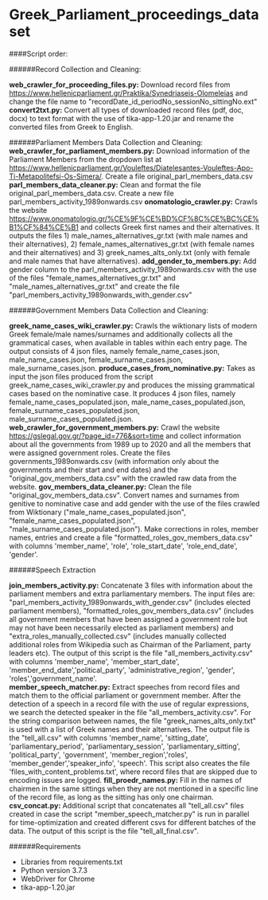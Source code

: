 # Greek_Parliament_proceedings_dataset

####Script order:

######Record Collection and Cleaning:

__web_crawler_for_proceeding_files.py:__ Download record files from https://www.hellenicparliament.gr/Praktika/Synedriaseis-Olomeleias and change the file name to "recordDate_id_periodNo_sessionNo_sittingNo.ext" 
__convert2txt.py:__ Convert all types of downloaded record files (pdf, doc, docx) to text format with the use of tika-app-1.20.jar and rename the converted files from Greek to English.

######Parliament Members Data Collection and Cleaning:
__web_crawler_for_parliament_members.py:__ Download information of the Parliament Members from the dropdown list at https://www.hellenicparliament.gr/Vouleftes/Diatelesantes-Vouleftes-Apo-Ti-Metapolitefsi-Os-Simera/. Create a file original_parl_members_data.csv 
__parl_members_data_cleaner.py:__ Clean and format the file original_parl_members_data.csv. Create a new file parl_members_activity_1989onwards.csv
__onomatologio_crawler.py:__ Crawls the website https://www.onomatologio.gr/%CE%9F%CE%BD%CF%8C%CE%BC%CE%B1%CF%84%CE%B1 and collects Greek first names and their alternatives. It outputs the files 1) male_names_alternatives_gr.txt (with male names and their alternatives), 2) female_names_alternatives_gr.txt (with female names and their alternatives) and 3) greek_names_alts_only.txt (only with female and male names that have alternatives).
__add_gender_to_members.py:__ Add gender column to the parl_members_activity_1989onwards.csv with the use of the files "female_names_alternatives_gr.txt" and "male_names_alternatives_gr.txt" and create the file "parl_members_activity_1989onwards_with_gender.csv"

######Government Members Data Collection and Cleaning:

__greek_name_cases_wiki_crawler.py:__ Crawls the wiktionary lists of modern Greek female/male names/surnames and additionally collects all the grammatical cases, when available in tables within each entry page. The output consists of 4 json files, namely female_name_cases.json, male_name_cases.json, female_surname_cases.json, male_surname_cases.json.
__produce_cases_from_nominative.py:__ Takes as input the json files produced from the script greek_name_cases_wiki_crawler.py and produces the missing grammatical cases based on the nominative case. It produces 4 json files, namely female_name_cases_populated.json, male_name_cases_populated.json, female_surname_cases_populated.json, male_surname_cases_populated.json.
__web_crawler_for_government_members.py:__ Crawl the website https://gslegal.gov.gr/?page_id=776&sort=time and collect information about all the governments from 1989 up to 2020 and all the members that were assigned government roles. Create the files governments_1989onwards.csv (with information only about the governments and their start and end dates) and the "original_gov_members_data.csv" with the crawled raw data from the website.
__gov_members_data_cleaner.py:__ Clean the file "original_gov_members_data.csv". Convert names and surnames from genitive to nominative case and add gender with the use of the files crawled from Wiktionary ("male_name_cases_populated.json", "female_name_cases_populated.json", "male_surname_cases_populated.json"). Make corrections in roles, member names, entries and create a file "formatted_roles_gov_members_data.csv" with columns 'member_name', 'role', 'role_start_date', 'role_end_date', 'gender'.

######Speech Extraction

__join_members_activity.py:__ Concatenate 3 files with information about the parliament members and extra parliamentary members. The input files are: "parl_members_activity_1989onwards_with_gender.csv" (includes elected parliament members), "formatted_roles_gov_members_data.csv" (includes all government members that have been assigned a government role but may not have been necessarily elected as parliament members) and "extra_roles_manually_collected.csv" (includes manually collected additional roles from Wikipedia such as Chairman of the Parliament, party leaders etc). The output of this script is the file "all_members_activity.csv" with columns 'member_name', 'member_start_date', 'member_end_date','political_party', 'administrative_region', 'gender', 'roles','government_name'.  
__member_speech_matcher.py:__ Extract speeches from record files and match them to the official parliament or government member. After the detection of a speech in a record file with the use of regular expressions, we search the detected speaker in the file "all_members_activity.csv". For the string comparison between names, the file "greek_names_alts_only.txt" is used with a list of Greek names and their alternatives. The output file is the "tell_all.csv" with columns 'member_name', 'sitting_date', 'parliamentary_period', 'parliamentary_session', 'parliamentary_sitting', 'political_party', 'government', 'member_region','roles', 'member_gender','speaker_info', 'speech'. This script also creates the file 'files_with_content_problems.txt', where record files that are skipped due to encoding issues are logged.
__fill_proedr_names.py:__ Fill in the names of chairmen in the same sittings when they are not mentioned in a specific line of the record file, as long as the sitting has only one chairman.
__csv_concat.py:__ Additional script that concatenates all "tell_all.csv" files created in case the script "member_speech_matcher.py" is run in parallel for time-optimization and created different csvs for different batches of the data. The output of this script is the file "tell_all_final.csv".


######Requirements
- Libraries from requirements.txt
- Python version 3.7.3
- WebDriver for Chrome
- tika-app-1.20.jar
